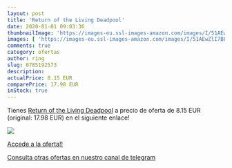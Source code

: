 ```yaml
---
layout: post
title: 'Return of the Living Deadpool'
date: 2020-01-01 09:03:36
thumbnailImage: 'https://images-eu.ssl-images-amazon.com/images/I/51AEwZlI7BL._SL200_.jpg'
images: [ 'https://images-eu.ssl-images-amazon.com/images/I/51AEwZlI7BL._SL200_.jpg' ]
comments: true
category: ofertas
author: ring
slug: 0785192573
description:
actualPrice: 8.15 EUR
comparePrice: 17.98 EUR
inStock: true
---
```


Tienes [Return of the Living Deadpool](https://www.amazon.com/dp/0785192573/?tag=redken08-20) a precio de oferta de 8.15 EUR (original: 17.98 EUR) en el siguiente enlace!

[![](https://images-eu.ssl-images-amazon.com/images/I/51AEwZlI7BL._SL200_.jpg)](https://www.amazon.com/dp/0785192573/?tag=redken08-20)

[Accede a la oferta!!](https://www.amazon.com/dp/0785192573/?tag=redken08-20)

[Consulta otras ofertas en nuestro canal de telegram](https://t.me/s/ofertas25)

